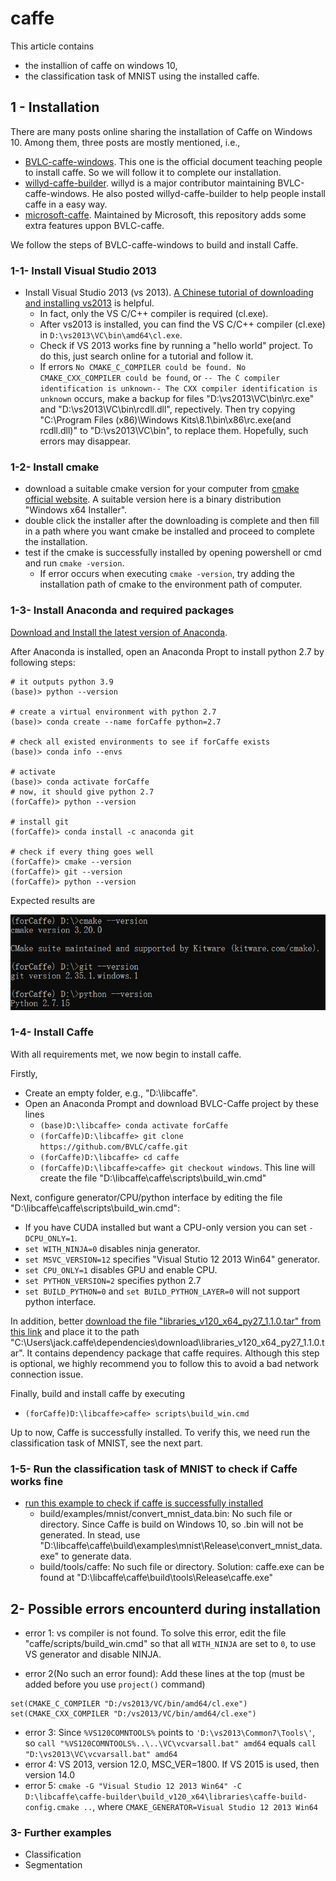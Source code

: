 # caffe
This article contains
+ the installion of caffe on windows 10,
+ the classification task of MNIST using the installed caffe.
## 1 - Installation
There are many posts online sharing the installation of Caffe on Windows 10. Among them, three posts are mostly mentioned, i.e., 
+ [BVLC-caffe-windows](https://github.com/BVLC/caffe/tree/windows/). This one is the official document teaching people to install caffe. So we will follow it to complete our installation.
+ [willyd-caffe-builder](https://github.com/willyd/caffe-builder). willyd is a major contributor maintaining BVLC-caffe-windows. He also posted willyd-caffe-builder to help people install caffe in a easy way.
+ [microsoft-caffe](https://github.com/microsoft/caffe). Maintained by Microsoft, this repository adds some extra features uppon BVLC-caffe.

We follow the steps of BVLC-caffe-windows to build and install Caffe.
### 1-1- Install Visual Studio 2013
+ Install Visual Studio 2013 (vs 2013). [A Chinese tutorial of downloading and installing vs2013](https://jingyan.baidu.com/article/3ea5148999921f52e61bbae0.html) is helpful.
  + In fact, only the VS C/C++ compiler is required (cl.exe). 
  + After vs2013 is installed, you can find the VS C/C++ compiler (cl.exe) in `D:\vs2013\VC\bin\amd64\cl.exe`.
  + Check if VS 2013 works fine by running a "hello world" project. To do this, just search online for a tutorial and follow it.
  + If errors `No CMAKE_C_COMPILER could be found. No CMAKE_CXX_COMPILER could be found`, or `-- The C compiler identification is unknown-- The CXX compiler identification is unknown` occurs, make a backup for files "D:\vs2013\VC\bin\rc.exe" and "D:\vs2013\VC\bin\rcdll.dll", repectively. Then try copying "C:\Program Files (x86)\Windows Kits\8.1\bin\x86\rc.exe(and rcdll.dll)" to "D:\vs2013\VC\bin\", to replace them. Hopefully, such errors may disappear.
### 1-2- Install cmake
+ download a suitable cmake version for your computer from [cmake official website](https://cmake.org/download/). A suitable version here is a binary distribution "Windows x64 Installer".
+ double click the installer after the downloading is complete and then fill in a path where you want cmake be installed and proceed to complete the installation.
+ test if the cmake is successfully installed by opening powershell or cmd and run `cmake -version`.
  + If error occurs when executing `cmake -version`, try adding the installation path of cmake to the environment path of computer.
### 1-3- Install Anaconda and required packages
[Download and Install the latest version of Anaconda](https://www.anaconda.com/?modal=nucleus).

After Anaconda is installed, open an Anaconda Propt to install python 2.7 by following steps:
```
# it outputs python 3.9
(base)> python --version

# create a virtual environment with python 2.7
(base)> conda create --name forCaffe python=2.7

# check all existed environments to see if forCaffe exists
(base)> conda info --envs

# activate
(base)> conda activate forCaffe
# now, it should give python 2.7
(forCaffe)> python --version

# install git
(forCaffe)> conda install -c anaconda git

# check if every thing goes well
(forCaffe)> cmake --version
(forCaffe)> git --version
(forCaffe)> python --version
```
Expected results are
<p align="center">
  <img src="check_before_installation.png" width="550" title="check_before_installation">
</p>

### 1-4- Install Caffe
With all requirements met, we now begin to install caffe.

Firstly, 
+ Create an empty folder, e.g., "D:\libcaffe\".
+ Open an Anaconda Prompt and download BVLC-Caffe project by these lines
  + `(base)D:\libcaffe> conda activate forCaffe`
  + `(forCaffe)D:\libcaffe> git clone https://github.com/BVLC/caffe.git`
  + `(forCaffe)D:\libcaffe> cd caffe`
  + `(forCaffe)D:\libcaffe>caffe> git checkout windows`. This line will create the file "D:\libcaffe\caffe\scripts\build_win.cmd"

Next, configure generator/CPU/python interface by editing the file "D:\libcaffe\caffe\scripts\build_win.cmd":
+ If you have CUDA installed but want a CPU-only version you can set `-DCPU_ONLY=1`.
+ `set WITH_NINJA=0` disables ninja generator.
+ `set MSVC_VERSION=12` specifies "Visual Stutio 12 2013 Win64" generator.
+ `set CPU_ONLY=1` disables GPU and enable CPU.
+ `set PYTHON_VERSION=2` specifies python 2.7
+ `set BUILD_PYTHON=0` and `set BUILD_PYTHON_LAYER=0` will not support python interface.

In addition, better [download the file "libraries_v120_x64_py27_1.1.0.tar" from this link](https://github.com/willyd/caffe-builder/releases) and place it to the path "C:\Users\jack\.caffe\dependencies\download\libraries_v120_x64_py27_1.1.0.tar". It contains dependency package that caffe requires. Although this step is optional, we highly recommend you to follow this to avoid a bad network connection issue.

Finally, build and install caffe by executing
+ `(forCaffe)D:\libcaffe>caffe> scripts\build_win.cmd`

Up to now, Caffe is successfully installed. To verify this, we need run the classification task of MNIST, see the next part.

### 1-5- Run the classification task of MNIST to check if Caffe works fine
+ [run this example to check if caffe is successfully installed](https://caffe.berkeleyvision.org/gathered/examples/mnist.html)
  + build/examples/mnist/convert_mnist_data.bin: No such file or directory. Since Caffe is build on Windows 10, so .bin will not be generated. In stead, use "D:\libcaffe\caffe\build\examples\mnist\Release\convert_mnist_data.exe" to generate data.
  + build/tools/caffe: No such file or directory. Solution: caffe.exe can be found at "D:\libcaffe\caffe\build\tools\Release\caffe.exe"

## 2- Possible errors encounterd during installation
+ error 1: vs compiler is not found. To solve this error, edit the file "caffe/scripts/build_win.cmd" so that all `WITH_NINJA` are set to `0`, to use VS generator and disable NINJA.

+ error 2(No such an error found): Add these lines at the top (must be added before you use `project()` command)
```
set(CMAKE_C_COMPILER "D:/vs2013/VC/bin/amd64/cl.exe")
set(CMAKE_CXX_COMPILER "D:/vs2013/VC/bin/amd64/cl.exe")
```
+ error 3: Since `%VS120COMNTOOLS%` points to `'D:\vs2013\Common7\Tools\'`, so `call "%VS120COMNTOOLS%..\..\VC\vcvarsall.bat" amd64` equals `call "D:\vs2013\VC\vcvarsall.bat" amd64`
+ error 4: VS 2013, version 12.0, MSC_VER=1800. If VS 2015 is used, then version 14.0
+ error 5: `cmake -G "Visual Studio 12 2013 Win64" -C D:\libcaffe\caffe-builder\build_v120_x64\libraries\caffe-build-config.cmake ..`, where `CMAKE_GENERATOR=Visual Studio 12 2013 Win64`
### 3- Further examples
+ Classification
+ Segmentation
